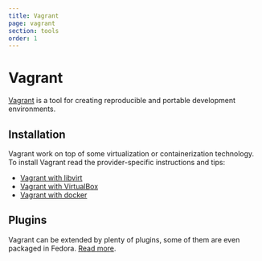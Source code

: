 ```yaml
---
title: Vagrant
page: vagrant
section: tools
order: 1
---
```


# Vagrant

[Vagrant](https://www.vagrantup.com/) is a tool for creating reproducible and portable development environments.

## Installation

Vagrant work on top of some virtualization or containerization technology. To install Vagrant read the provider-specific instructions and tips:

- [Vagrant with libvirt](/tech/tools/vagrant/vagrant-libvirt.html)
- [Vagrant with VirtualBox](/tech/tools/vagrant/vagrant-virtualbox.html)
- [Vagrant with docker](/tech/tools/vagrant/vagrant-docker.html)

## Plugins

Vagrant can be extended by plenty of plugins, some of them are even packaged in
Fedora. [Read more](/tech/tools/vagrant/vagrant-plugins.html).
